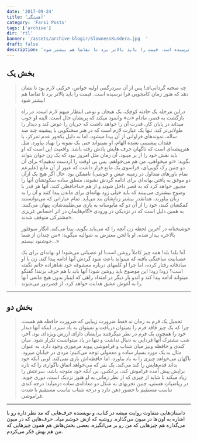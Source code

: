 ```yaml
---
date: '2017-09-24'
title: 'آهستگی'
category: 'Farsi Posts'
tags: ['archive']
dir: 'rtl'
banner: '/assets/archive-blogir/SlownessKundera.jpg  '
draft: false
description: 'چه صحنه گردانی‌ای! پس از آن سردرگمی اولیه حواس، حرکتی لازم بود تا نشان دهد که هنوز زمان کامجویی فرا نرسیده است. قیمت را باید بالاتر برد تا تقاضا هم بیشتر شود!'
---
```


## بخش یک

> چه صحنه گردانی‌ای! پس از آن سردرگمی اولیه حواس، حرکتی لازم بود تا نشان دهد که هنوز زمان کامجویی فرا نرسیده است. قیمت را باید بالاتر برد تا تقاضا هم بیشتر شود!

> دراین مرحله یک حادثه کوچک، یک هیجان و نوعی انتظار مبهم لازم است. در راه بازگشت به قصر، مادام «ت» وانمود میکند که پریشان حال است. البته او خوب میداند در پایان کار، قدرت آن را خواهد داشت که جریان را عوض کند و دیدار را طولانی‌تر کند. تنها یک عبارت لازم است که در هنر سخنگویی با پیشینه چند صد ساله، نمونه‌های فراوانی از آن پیدا میشود، اما به دلیل یکجور عدم تمرکز، یا فقدان پیشبینی نشده الهام، او نمیتواند حتی یک نمونه را بهیاد بیاورد. مثل هنرپیشه‌ای است که ناگهان حرف هایش یادش رفته باشد. واقعیت این است که او باید نقش خود را از بر میبود. آن زمان مثل امروز نبود که یک زن جوان بتواند بگوید: «تو میخواهی، من هم می‌خواهم، پس بی اوقت را ازدست ندهیم!» برای آن دو چنین رک گویی‌ای، فراسوی یک مانع قرار داشت که عبور از آن مانع (علیرغم تمام باورهای متداول در زمینه عیش و خوشی) ناممکن بود. حال اگر هیچ یک ازآن دو موفق به یافتن بهانه‌ای برای ادامه گردش نشوند، منطق ساده سکوتشان آنها را مجبور خواهد کرد که به قصر داخل شوند و از هم خداحافظی کنند. آنها هر قدر با وضوح بیشتری می‌بینند که باید خیلی زود بهانه‌ای برای ماندن پیدا کنند و آن را به زبان بیاورند، همانقدر بیشتر زبانشان بند می‌آید. تمام عباراتی که می‌توانستند کمکشان کنند، خود را از آن دو که مأیوسانه به یاری می‌طلبندشان، پنهان می‌کنند. به همین دلیل است که در نزدیکی در ورودی «گام‌هایمان در اثر احساس غریزی مشترکی متوقف شدند».
>
> خوشبختانه در آخرین لحظه زن آنچه را که می‌باید بگوید، پیدا می‌کند. انگار سوفلور بالاخره بیدار شده. او با لحن معترض به شوالیه میگوید: «من چندان از شما خوشنود نیستم...»
>
> آه! بله! بله! همه چیز کاملاً روشن است! او عصبانی می‌شود! او بهانه‌ای برای یک عصبانیت ساختگی یافته که میتواند باعث شود گردش آنها ادامه پیدا کند. زن با او صادقانه رفتار کرده، اما چرا او کلمهای درباره معشوقه خود شاهزاده خانم نگفته است؟ زود! زود! این موضوع باید روشن شود! آنها باید با هم حرف بزنند! گفتگو میتواند ادامه پیدا کند و آندو بار دیگر در امتداد راهی که اینبار بدون هیچ مانعی آنها را به آغوش عشق هدایت خواهد کرد، از قصردور می‌شوند.

---

## بخش دو

> تحمیل یک فرم به زمان نه فقط ضرورت زیبایی که ضرورت حافظه هم هست، چرا که یک چیز فاقد فرم را نمیتوان دریافت و نمیتوان به یاد سپرد. اینکه آنها دیدار خود را همچون یک فرم در نظر میگرفتند برایشان دارای ارزش ویژه‌ای بود. آخر، شب مشترک آنها فردایی به دنبال نداشت و تنها در یاد میتوانست تکرار شود. میان کندی و حافظه ونیز میان شتاب و فراموشی پیوند مرموزی وجود دارد. به عنوان مثال به یک مورد بسیار ساده و معمولی توجه می‌کنیم: مردی در خیابان میرود. ناگهان می‌خواهد چیزی را به یاد بیاورد، اما حافظه‌اش یاری نمی‌کند. اوبی آنکه خود بداند قدم‌هایش را کند می‌کند. یک نفر که می‌خواهد اتفاق ناگواری را که تازه برایش پیش آمده فراموش کند، برعکس، بی آنکه خود متوجه باشد، سرعتش را زیاد میکند تا شاید از چیزی که از نظر زمانی به او هنوز نزدیک است، دوری جوید. در ریاضیاتِ هستی، چنین تجربهای به شکل دو معادله‌ی ساده درمیآید: درجه کندی تناسب مستقیم با حضور ذهن دارد و درجه شتاب تناسب مستقیم با شدت فراموشی.

---

داستان‌هایی متفاوت روایت میشه در کتاب، و نویسنده حرف‌هایی که مد نظر داره رو با اشاره به اون‌ها در میون می‌گذاره. روشیه که ازش خوشم میاد. حرف‌هایی که در میون می‌گذاره هم چیزهایی که من رو بر می‌انگیزه. بعضی بخش‌هاش هم همون چیزهایی که من هم بهش فکر می‌کردم.
